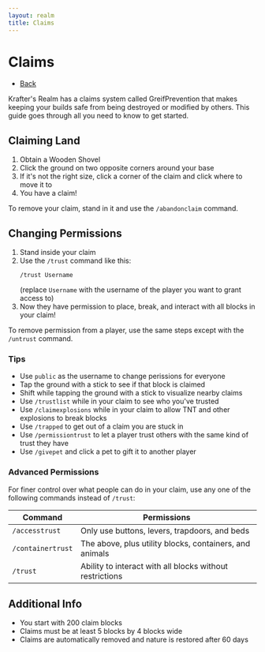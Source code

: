```yaml
---
layout: realm
title: Claims
---
```

# Claims
- [Back](/kraftersrealm)

Krafter's Realm has a claims system called GreifPrevention that makes keeping your builds safe from being destroyed or modified by others. This guide goes through all you need to know to get started.

## Claiming Land
1. Obtain a Wooden Shovel
2. Click the ground on two opposite corners around your base
3. If it's not the right size, click a corner of the claim and click where to move it to
4. You have a claim!

To remove your claim, stand in it and use the `/abandonclaim` command.

## Changing Permissions
1. Stand inside your claim
2. Use the `/trust` command like this:
    ```
    /trust Username
    ```
    (replace `Username` with the username of the player you want to grant access to)
3. Now they have permission to place, break, and interact with all blocks in your claim!

To remove permission from a player, use the same steps except with the `/untrust` command.

### Tips
- Use `public` as the username to change perissions for everyone
- Tap the ground with a stick to see if that block is claimed
- Shift while tapping the ground with a stick to visualize nearby claims
- Use `/trustlist` while in your claim to see who you've trusted
- Use `/claimexplosions` while in your claim to allow TNT and other explosions to break blocks
- Use `/trapped` to get out of a claim you are stuck in
- Use `/permissiontrust` to let a player trust others with the same kind of trust they have
- Use `/givepet` and click a pet to gift it to another player

### Advanced Permissions
For finer control over what people can do in your claim, use any one of the following commands instead of `/trust`:

| Command        | Permissions |
| -------------- | ----------|
| `/accesstrust` | Only use buttons, levers, trapdoors, and beds |
| `/containertrust` | The above, plus utility blocks, containers, and animals |
| `/trust` | Ability to interact with all blocks without restrictions |

## Additional Info

- You start with 200 claim blocks
- Claims must be at least 5 blocks by 4 blocks wide
- Claims are automatically removed and nature is restored after 60 days

